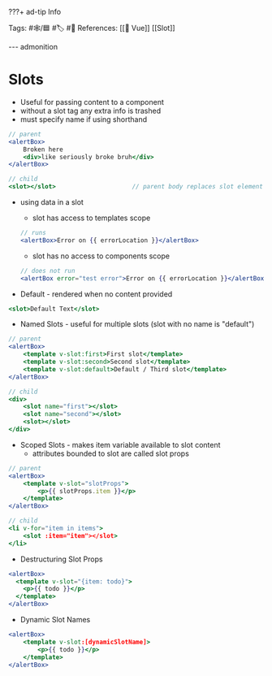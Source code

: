 ???+ ad-tip Info

Tags: #🕸️/🟦 #🏷️ #📜️
References: [[💚 Vue]] [[Slot]]

--- admonition

# Slots

- Useful for passing content to a component
- without a slot tag any extra info is trashed
- must specify name if using shorthand

```jsx
// parent
<alertBox>
	Broken here
	<div>like seriously broke bruh</div>
</alertBox>

// child
<slot></slot>                     // parent body replaces slot element
```

- using data in a slot

  - slot has access to templates scope

  ```jsx
  // runs
  <alertBox>Error on {{ errorLocation }}</alertBox>
  ```

  - slot has no access to components scope

  ```jsx
  // does not run
  <alertBox error="test error">Error on {{ errorLocation }}</alertBox>
  ```

- Default - rendered when no content provided

```jsx
<slot>Default Text</slot>
```

- Named Slots - useful for multiple slots (slot with no name is "default")

```jsx
// parent
<alertBox>
	<template v-slot:first>First slot</template>
	<template v-slot:second>Second slot</template>
	<template v-slot:default>Default / Third slot</template>
</alertBox>

// child
<div>
	<slot name="first"></slot>
	<slot name="second"></slot>
	<slot></slot>
</div>
```

- Scoped Slots - makes item variable available to slot content
  - attributes bounded to slot are called slot props

```jsx
// parent
<alertBox>
	<template v-slot="slotProps">
		<p>{{ slotProps.item }}</p>
	</template>
</alertBox>

// child
<li v-for="item in items">
	<slot :item="item"></slot>
</li>
```

- Destructuring Slot Props

```jsx
<alertBox>
  <template v-slot="{item: todo}">
    <p>{{ todo }}</p>
  </template>
</alertBox>
```

- Dynamic Slot Names

```jsx
<alertBox>
	<template v-slot:[dynamicSlotName]>
		<p>{{ todo }}</p>
	</template>
</alertBox>
```
